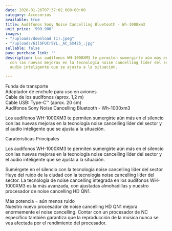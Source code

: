 ```yaml
---
date: 2020-01-26T07:37:02.000+00:00
category: Accesorios
available: true
title: Audífonos Sony Noise Cancelling Bluetooth - Wh-1000xm3
unit_price: '999.900'
images:
- "/uploads/download (1).jpeg"
- "/uploads/61lSFUCrSYL._AC_SX425_.jpg"
sellable: false
payu_purchase_link: ''
description: Los audífonos WH-1000XM3 te permiten sumergirte aún más en el silencio
  con las nuevas mejoras en la tecnología noise cancelling líder del sector1 y el
  audio inteligente que se ajusta a la situación.

---
```

Funda de transporte  
Adaptador de enchufe para uso en aviones  
Cable de los audífonos (aprox. 1,2 m)  
Cable USB: Type-C™ (aprox. 20 cm)  
Audífonos Sony Noise Cancelling Bluetooth - Wh-1000xm3  
  
Los audífonos WH-1000XM3 te permiten sumergirte aún más en el silencio con las nuevas mejoras en la tecnología noise cancelling líder del sector y el audio inteligente que se ajusta a la situación.  
  
Caraterísticas Principales  
  
Los audífonos WH-1000XM3 te permiten sumergirte aún más en el silencio con las nuevas mejoras en la tecnología noise cancelling líder del sector y el audio inteligente que se ajusta a la situación.  
  
  
Sumérgete en el silencio con la tecnología noise cancelling líder del sector  
Huye del ruido de la ciudad con la tecnología noise cancelling líder del sector. La tecnología de noise cancelling integrada en los audífonos WH-1000XM3 es la más avanzada, con ajustadas almohadillas y nuestro procesador de noise cancelling HD QN1.  
  
Más potencia = aún menos ruido  
Nuestro nuevo procesador de noise cancelling HD QN1 mejora enormemente el noise cancelling. Contar con un procesador de NC específico también garantiza que la reproducción de la música nunca se vea afectada por el rendimiento del procesador.